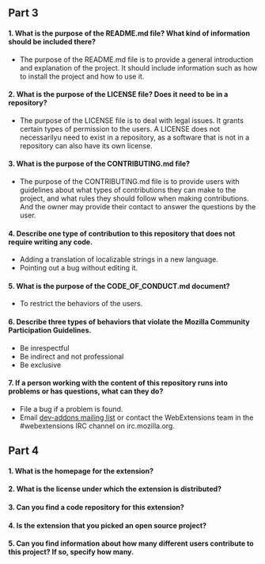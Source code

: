 ## Part 3

#### 1. What is the purpose of the README.md file? What kind of information should be included there?
* The purpose of the README.md file is to provide a general introduction and explanation of the project. It should include information such as how to install the project and how to use it. 

#### 2. What is the purpose of the LICENSE file? Does it need to be in a repository?

* The purpose of the LICENSE file is to deal with legal issues. It grants certain types of permission to the users. A LICENSE does not necessarilyu need to exist in a repository, as a software that is not in a repository can also have its own license.

#### 3. What is the purpose of the CONTRIBUTING.md file?
* The purpose of the CONTRIBUTING.md file is to provide users with guidelines about what types of contributions they can make to the project, and what rules they should follow when making contributions. And the owner may provide their contact to answer the questions by the user.

#### 4. Describe one type of contribution to this repository that does not require writing any code.
* Adding a translation of localizable strings in a new language.
* Pointing out a bug without editing it.

#### 5. What is the purpose of the CODE_OF_CONDUCT.md document?
* To restrict the behaviors of the users.

#### 6. Describe three types of behaviors that violate the Mozilla Community Participation Guidelines.

* Be inrespectful
* Be indirect and not professional
* Be exclusive

#### 7. If a person working with the content of this repository runs into problems or has questions, what can they do?
* File a bug if a problem is found.
* Email  [dev-addons mailing list](https://mail.mozilla.org/listinfo/dev-addons) or contact the WebExtensions team in the #webextensions IRC channel on irc.mozilla.org.

## Part 4

#### 1. What is the homepage for the extension?

#### 2. What is the license under which the extension is distributed?

#### 3. Can you find a code repository for this extension?

#### 4. Is the extension that you picked an open source project?

#### 5. Can you find information about how many different users contribute to this project? If so, specify how many.
